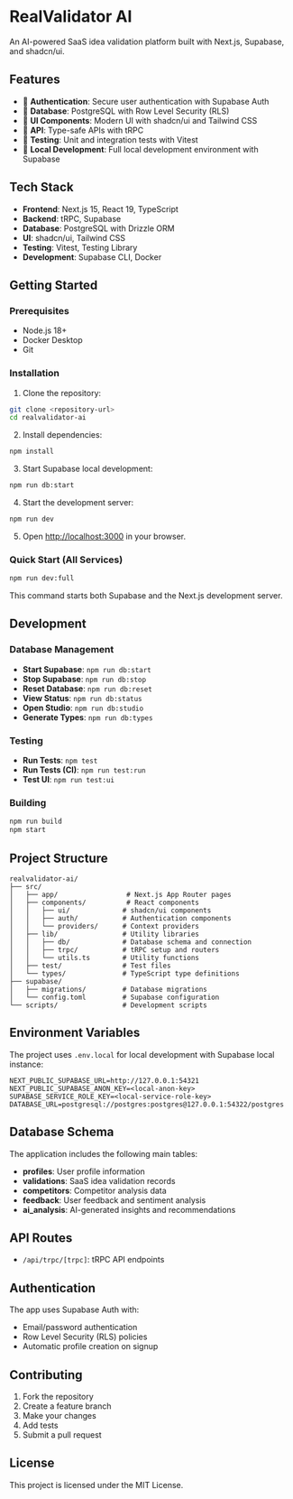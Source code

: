 # RealValidator AI

An AI-powered SaaS idea validation platform built with Next.js, Supabase, and shadcn/ui.

## Features

- 🔐 **Authentication**: Secure user authentication with Supabase Auth
- 💾 **Database**: PostgreSQL with Row Level Security (RLS)
- 🎨 **UI Components**: Modern UI with shadcn/ui and Tailwind CSS
- 🔄 **API**: Type-safe APIs with tRPC
- 🧪 **Testing**: Unit and integration tests with Vitest
- 🐳 **Local Development**: Full local development environment with Supabase

## Tech Stack

- **Frontend**: Next.js 15, React 19, TypeScript
- **Backend**: tRPC, Supabase
- **Database**: PostgreSQL with Drizzle ORM
- **UI**: shadcn/ui, Tailwind CSS
- **Testing**: Vitest, Testing Library
- **Development**: Supabase CLI, Docker

## Getting Started

### Prerequisites

- Node.js 18+
- Docker Desktop
- Git

### Installation

1. Clone the repository:
```bash
git clone <repository-url>
cd realvalidator-ai
```

2. Install dependencies:
```bash
npm install
```

3. Start Supabase local development:
```bash
npm run db:start
```

4. Start the development server:
```bash
npm run dev
```

5. Open [http://localhost:3000](http://localhost:3000) in your browser.

### Quick Start (All Services)

```bash
npm run dev:full
```

This command starts both Supabase and the Next.js development server.

## Development

### Database Management

- **Start Supabase**: `npm run db:start`
- **Stop Supabase**: `npm run db:stop`
- **Reset Database**: `npm run db:reset`
- **View Status**: `npm run db:status`
- **Open Studio**: `npm run db:studio`
- **Generate Types**: `npm run db:types`

### Testing

- **Run Tests**: `npm test`
- **Run Tests (CI)**: `npm run test:run`
- **Test UI**: `npm run test:ui`

### Building

```bash
npm run build
npm start
```

## Project Structure

```
realvalidator-ai/
├── src/
│   ├── app/                 # Next.js App Router pages
│   ├── components/          # React components
│   │   ├── ui/             # shadcn/ui components
│   │   ├── auth/           # Authentication components
│   │   └── providers/      # Context providers
│   ├── lib/                # Utility libraries
│   │   ├── db/             # Database schema and connection
│   │   ├── trpc/           # tRPC setup and routers
│   │   └── utils.ts        # Utility functions
│   ├── test/               # Test files
│   └── types/              # TypeScript type definitions
├── supabase/
│   ├── migrations/         # Database migrations
│   └── config.toml         # Supabase configuration
└── scripts/                # Development scripts
```

## Environment Variables

The project uses `.env.local` for local development with Supabase local instance:

```env
NEXT_PUBLIC_SUPABASE_URL=http://127.0.0.1:54321
NEXT_PUBLIC_SUPABASE_ANON_KEY=<local-anon-key>
SUPABASE_SERVICE_ROLE_KEY=<local-service-role-key>
DATABASE_URL=postgresql://postgres:postgres@127.0.0.1:54322/postgres
```

## Database Schema

The application includes the following main tables:

- **profiles**: User profile information
- **validations**: SaaS idea validation records
- **competitors**: Competitor analysis data
- **feedback**: User feedback and sentiment analysis
- **ai_analysis**: AI-generated insights and recommendations

## API Routes

- `/api/trpc/[trpc]`: tRPC API endpoints

## Authentication

The app uses Supabase Auth with:
- Email/password authentication
- Row Level Security (RLS) policies
- Automatic profile creation on signup

## Contributing

1. Fork the repository
2. Create a feature branch
3. Make your changes
4. Add tests
5. Submit a pull request

## License

This project is licensed under the MIT License.